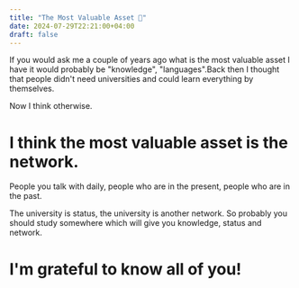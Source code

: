 ```yaml
---
title: "The Most Valuable Asset 💝"
date: 2024-07-29T22:21:00+04:00
draft: false
---
```


If you would ask me a couple of years ago what is the most valuable asset I have it would probably be "knowledge", "languages".Back then I thought that people didn't need universities and could learn everything by themselves.

Now I think otherwise.

# I think the most valuable asset is the network.

People you talk with daily, people who are in the present, people who are in the past.

The university is status, the university is another network. So probably you should study somewhere which will give you knowledge, status and network.

# I'm grateful to know all of you!